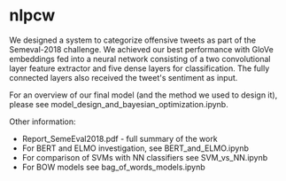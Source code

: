 # nlpcw

We designed a system to categorize offensive tweets as part of the Semeval-2018 challenge. We achieved our best performance with GloVe embeddings fed into a neural network consisting of a two convolutional layer feature extractor and five dense layers for classification. The fully connected layers also received the tweet's sentiment as input.

For an overview of our final model (and the method we used to design it), please see
model_design_and_bayesian_optimization.ipynb.

Other information:
* Report_SemeEval2018.pdf - full summary of the work
* For BERT and ELMO investigation, see BERT_and_ELMO.ipynb
* For comparison of SVMs with NN classifiers see SVM_vs_NN.ipynb
* For BOW models see bag_of_words_models.ipynb
